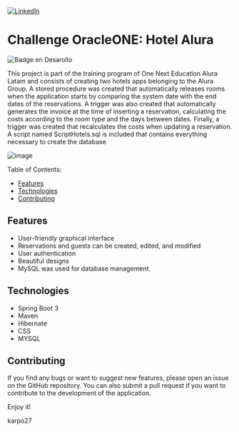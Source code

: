 [![LinkedIn](https://img.shields.io/badge/LinkedIn-0077B5?style=for-the-badge&logo=linkedin&logoColor=white)](https://www.linkedin.com/in/julian-giudice-940771a1/)

# Challenge OracleONE: Hotel Alura
![Badge en Desarollo](https://img.shields.io/badge/STATUS-%20DEVELOPEMENT-green)

This project is part of the training program of One Next Education Alura Latam and consists of creating two hotels apps belonging to the Alura Group. A stored procedure was created that automatically releases rooms when the application starts by comparing the system date with the end dates of the reservations. A trigger was also created that automatically generates the invoice at the time of inserting a reservation, calculating the costs according to the room type and the days between dates. Finally, a trigger was created that recalculates the costs when updating a reservation. A script named ScriptHotels.sql is included that contains everything necessary to create the database

![image](https://user-images.githubusercontent.com/54405665/236014609-c8f87ef7-1ca5-41e3-9b6f-61b43ab4ccb0.png)

Table of Contents:

- [Features](#Features)
- [Technologies](#Technologies)
- [Contributing](#Contributing)

## Features
- User-friendly graphical interface
- Reservations and guests can be created, edited, and modified
- User authentication
- Beautiful designs
- MySQL was used for database management. 

## Technologies
- Spring Boot 3 
- Maven 
- Hibernate
- CSS
- MYSQL

## Contributing
If you find any bugs or want to suggest new features, please open an issue on the GitHub repository. You can also submit a pull request if you want to contribute to the development of the application.

Enjoy it!

karpo27
